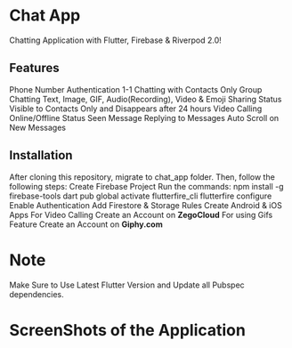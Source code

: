 # Chat App

Chatting Application with Flutter, Firebase & Riverpod 2.0!

## Features
Phone Number Authentication
1-1 Chatting with Contacts Only
Group Chatting
Text, Image, GIF, Audio(Recording), Video & Emoji Sharing
Status Visible to Contacts Only and Disappears after 24 hours
Video Calling
Online/Offline Status
Seen Message
Replying to Messages
Auto Scroll on New Messages

## Installation
After cloning this repository, migrate to chat_app folder. 
Then, follow the following steps:
Create Firebase Project
Run the commands:
npm install -g firebase-tools
dart pub global activate flutterfire_cli
flutterfire configure
Enable Authentication
Add Firestore & Storage Rules
Create Android & iOS Apps
For Video Calling Create an Account on **ZegoCloud** 
For using Gifs Feature Create an Account on **Giphy.com**


# Note 
Make Sure to Use Latest Flutter Version and Update all Pubspec dependencies.

# ScreenShots of the Application
